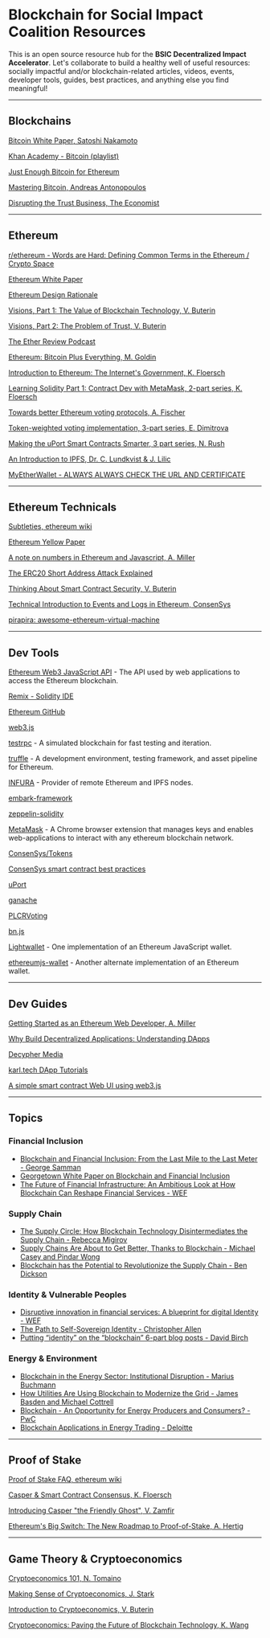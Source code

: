 Blockchain for Social Impact Coalition Resources
================================================

This is an open source resource hub for the **BSIC Decentralized Impact Accelerator**. Let's collaborate to build a healthy well of useful resources: socially impactful and/or blockchain-related articles, videos, events, developer tools, guides, best practices, and anything else you find meaningful! 

---

## Blockchains

[Bitcoin White Paper, Satoshi Nakamoto](https://medium.com/r/?url=https%3A%2F%2Fbitcoin.org%2Fbitcoin.pdf)

[Khan Academy - Bitcoin (playlist)](https://www.youtube.com/watch?v=Y-w7SnQWwVA&list=PLQb8htRul9xAz70xZUmqxX_oPe3_rz-PJ)

[Just Enough Bitcoin for Ethereum](https://media.consensys.net/time-sure-does-fly-ed4518792679)

[Mastering Bitcoin, Andreas Antonopoulos](https://medium.com/r/?url=https%3A%2F%2Fgithub.com%2Fbitcoinbook%2Fbitcoinbook)

[Disrupting the Trust Business, The Economist](https://medium.com/r/?url=https%3A%2F%2Fwww.economist.com%2Fnews%2Fworld-if%2F21724906-trust-business-little-noticed-huge-startups-deploying-blockchain-technology-threaten)

---

## Ethereum

[r/ethereum - Words are Hard: Defining Common Terms in the Ethereum / Crypto Space](https://www.reddit.com/r/ethereum/comments/6kvp87/words_are_hard_defining_common_terms_in_the/)

[Ethereum White Paper](https://medium.com/r/?url=https%3A%2F%2Fgithub.com%2Fethereum%2Fwiki%2Fwiki%2FWhite-Paper)

[Ethereum Design Rationale](https://medium.com/r/?url=https%3A%2F%2Fgithub.com%2Fethereum%2Fwiki%2Fwiki%2FDesign-Rationale)

[Visions, Part 1: The Value of Blockchain Technology, V. Buterin](https://blog.ethereum.org/2015/04/13/visions-part-1-the-value-of-blockchain-technology/)

[Visions, Part 2: The Problem of Trust, V. Buterin](https://blog.ethereum.org/2015/04/27/visions-part-2-the-problem-of-trust/)

[The Ether Review Podcast](https://etherreview.info/)

[Ethereum: Bitcoin Plus Everything, M. Goldin](https://medium.com/@ConsenSys/ethereum-bitcoin-plus-everything-a506dc780106)

[Introduction to Ethereum: The Internet's Government, K. Floersch](https://karl.tech/intro-to-ethereum/)

[Learning Solidity Part 1: Contract Dev with MetaMask, 2-part series, K. Floersch](https://karl.tech/learning-solidity-part-1-deploy-a-contract/)

[Towards better Ethereum voting protocols, A. Fischer](https://blog.colony.io/towards-better-ethereum-voting-protocols-7e54cb5a0119)

[Token-weighted voting implementation, 3-part series, E. Dimitrova](https://blog.colony.io/token-weighted-voting-implementation-part-1-72f836b5423b)

[Making the uPort Smart Contracts Smarter, 3 part series, N. Rush](https://medium.com/uport/making-the-uport-smart-contracts-smarter-e1798d8c1cf9)

[An Introduction to IPFS, Dr. C. Lundkvist & J. Lilic](https://medium.com/@ConsenSys/an-introduction-to-ipfs-9bba4860abd0)

[MyEtherWallet - ALWAYS ALWAYS CHECK THE URL AND CERTIFICATE](https://www.myetherwallet.com/)

---

## Ethereum Technicals

[Subtleties, ethereum wiki](https://github.com/ethereum/wiki/wiki/Subtleties)

[Ethereum Yellow Paper](https://github.com/ethereum/yellowpaper)

[A note on numbers in Ethereum and Javascript, A. Miller](https://hackernoon.com/a-note-on-numbers-in-ethereum-and-javascript-3e6ac3b2fad9)

[The ERC20 Short Address Attack Explained](http://vessenes.com/the-erc20-short-address-attack-explained/)

[Thinking About Smart Contract Security, V. Buterin](https://blog.ethereum.org/2016/06/19/thinking-smart-contract-security/)

[Technical Introduction to Events and Logs in Ethereum, ConsenSys](https://media.consensys.net/technical-introduction-to-events-and-logs-in-ethereum-a074d65dd61e)

[pirapira: awesome-ethereum-virtual-machine](https://github.com/pirapira/awesome-ethereum-virtual-machine)

---

## Dev Tools

[Ethereum Web3 JavaScript API](https://github.com/ethereum/wiki/wiki/JavaScript-API) - The API used by web applications to access the Ethereum blockchain.

[Remix - Solidity IDE](https://remix.ethereum.org)

[Ethereum GitHub](https://github.com/ethereum)

[web3.js](https://github.com/ethereum/web3.js)

[testrpc](https://github.com/ethereumjs/testrpc) - A simulated blockchain for fast testing and iteration.

[truffle](https://github.com/trufflesuite/truffle) - A development environment, testing framework, and asset pipeline for Ethereum.

[INFURA](https://infura.io/) - Provider of remote Ethereum and IPFS nodes.

[embark-framework](https://github.com/iurimatias/embark-framework)

[zeppelin-solidity](https://github.com/OpenZeppelin/zeppelin-solidity)

[MetaMask](https://metamask.io/) - A Chrome browser extension that manages keys and enables web-applications to interact with any ethereum blockchain network.

[ConsenSys/Tokens](https://github.com/ConsenSys/Tokens)

[ConsenSys smart contract best practices](https://github.com/ConsenSys/smart-contract-best-practices)

[uPort](https://github.com/uport-project)

[ganache](https://github.com/trufflesuite/ganache)

[PLCRVoting](https://github.com/ConsenSys/PLCRVoting)

[bn.js](https://github.com/indutny/bn.js)

[Lightwallet](https://github.com/ConsenSys/eth-lightwallet) - One implementation of an Ethereum JavaScript wallet.

[ethereumjs-wallet](https://github.com/ethereumjs/ethereumjs-wallet) - Another alternate implementation of an Ethereum wallet.

---

## Dev Guides

[Getting Started as an Ethereum Web Developer, A. Miller](https://hackernoon.com/getting-started-as-an-ethereum-web-developer-9a2a4ab47baf)

[Why Build Decentralized Applications: Understanding DApps](https://due.com/blog/why-build-decentralized-applications-understanding-dapps/)

[Decypher Media](https://www.youtube.com/channel/UC8CB0ZkvogP7tnCTDR-zV7g)

[karl.tech DApp Tutorials](https://karl.tech/)

[A simple smart contract Web UI using web3.js](http://hypernephelist.com/2016/06/21/a-simple-smart-contract-ui-web3.html)

---

## Topics

### Financial Inclusion
- [Blockchain and Financial Inclusion: From the Last Mile to the Last Meter - George Samman](http://sammantics.com/blog/2015/11/16/blockchain-and-the-big-financial-inclusion-opportunity)
- [Georgetown White Paper on Blockchain and Financial Inclusion](http://finpolicy.georgetown.edu/newsroom/news/center-releases-white-paper-blockchain-and-financial-inclusion)
- [The Future of Financial Infrastructure: An Ambitious Look at How Blockchain Can Reshape Financial Services - WEF](https://www.weforum.org/reports/the-future-of-financial-infrastructure-an-ambitious-look-at-how-blockchain-can-reshape-financial-services)

### Supply Chain
- [The Supply Circle: How Blockchain Technology Disintermediates the Supply Chain - Rebecca Migirov](https://media.consensys.net/the-supply-circle-how-blockchain-technology-disintermediates-the-supply-chain-6a19f61f8f35Global) 
- [Supply Chains Are About to Get Better, Thanks to Blockchain - Michael Casey and Pindar Wong](https://hbr.org/2017/03/global-supply-chains-are-about-to-get-better-thanks-to-blockchain)
- [Blockchain has the Potential to Revolutionize the Supply Chain - Ben Dickson](https://techcrunch.com/2016/11/24/blockchain-has-the-potential-to-revolutionize-the-supply-chain/)

### Identity & Vulnerable Peoples
- [Disruptive innovation in financial services: A blueprint for digital Identity - WEF](https://www.weforum.org/reports/disruptive-innovation-in-financial-services-a-blueprint-for-digital)
- [The Path to Self-Sovereign Identity - Christopher Allen](http://www.lifewithalacrity.com/2016/04/the-path-to-self-soverereign-identity.html)
- [Putting “identity” on the “blockchain” 6-part blog posts - David Birch](http://www.chyp.com/putting-identity-on-the-blockchain-part-1-find-a-problem/)

### Energy & Environment
- [Blockchain in the Energy Sector: Institutional Disruption - Marius Buchmann](http://www.theenergycollective.com/enerquire/2402120/blockchain-energy-sector-institutional-disruption)
- [How Utilities Are Using Blockchain to Modernize the Grid - James Basden and Michael Cottrell](https://hbr.org/2017/03/how-utilities-are-using-blockchain-to-modernize-the-grid)
- [Blockchain - An Opportunity for Energy Producers and Consumers? - PwC](https://www.pwc.com/gx/en/industries/energy-utilities-mining/power-utilities/publications/opportunity-for-energy-producers.html)
- [Blockchain Applications in Energy Trading - Deloitte](https://www2.deloitte.com/uk/en/pages/energy-and-resources/articles/blockchain-applications-in-energy-trading.html)

---

## Proof of Stake

[Proof of Stake FAQ, ethereum wiki](https://github.com/ethereum/wiki/wiki/Proof-of-Stake-FAQ)

[Casper & Smart Contract Consensus, K. Floersch](https://media.consensys.net/casper-smart-contract-consensus-7be6cfa6f7ec)

[Introducing Casper "the Friendly Ghost", V. Zamfir](https://blog.ethereum.org/2015/08/01/introducing-casper-friendly-ghost/)

[Ethereum's Big Switch: The New Roadmap to Proof-of-Stake, A. Hertig](https://www.coindesk.com/ethereums-big-switch-the-new-roadmap-to-proof-of-stake/)

---

## Game Theory & Cryptoeconomics

[Cryptoeconomics 101, N. Tomaino](https://thecontrol.co/cryptoeconomics-101-e5c883e9a8ff)

[Making Sense of Cryptoeconomics, J. Stark](https://www.coindesk.com/making-sense-cryptoeconomics/)

[Introduction to Cryptoeconomics, V. Buterin](https://www.youtube.com/watch?v=pKqdjaH1dRo&t=33s)

[Cryptoeconomics: Paving the Future of Blockchain Technology, K. Wang](https://hackernoon.com/cryptoeconomics-paving-the-future-of-blockchain-technology-13b04dab971)
